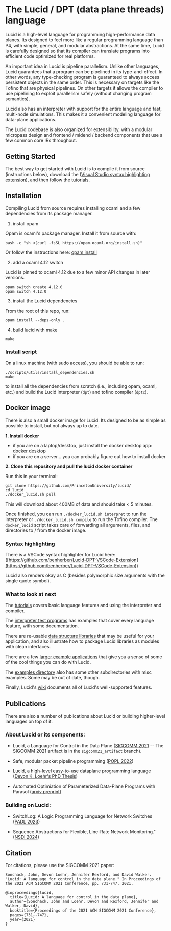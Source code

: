 # The Lucid / DPT (data plane threads) language

Lucid is a high-level language for programming high-performance data planes. Its designed to feel more like a regular programming language than P4, with simple, general, and modular abstractions. At the same time, Lucid is carefully designed so that its compiler can translate programs into efficient code optimized for real platforms. 

An important idea in Lucid is pipeline parallelism. Unlike other languages, Lucid guarantees that a program can be pipelined in its type-and-effect. In other words, any type-checking program is guaranteed to always access persistent objects in the same order. This is necessary on targets like the Tofino that are physical pipelines. On other targets it allows the compiler to use pipelining to exploit parallelism safely (without changing program semantics).

Lucid also has an interpreter with support for the entire language and fast, multi-node simulations. This makes it a convenient modeling language for data-plane applications. 

The Lucid codebase is also organized for extensibility, with a modular micropass design and frontend / midend / backend components that use a few common core IRs throughout.


## Getting Started

The best way to get started with Lucid is to compile it from source (instructions below), download the ([Visual Studio syntax highlighting extension](https://github.com/benherber/Lucid-DPT-VSCode-Extension)), and then follow the [tutorials](https://github.com/PrincetonUniversity/lucid/tree/main/tutorials/readme.md). 

## Installation 

Compiling Lucid from source requires installing ocaml and a few dependencies from its package manager. 

1. install opam

Opam is ocaml's package manager. Install it from source with:
```
bash -c "sh <(curl -fsSL https://opam.ocaml.org/install.sh)"
```
Or follow the instructions here: [opam install](https://opam.ocaml.org/doc/Install.html)


2. add a ocaml 4.12 switch

Lucid is pinned to ocaml 4.12 due to a few minor API changes in later versions. 

```
opam switch create 4.12.0
opam switch 4.12.0
```

3. install the Lucid dependencies

From the root of this repo, run:
```
opam install --deps-only .
``` 

4. build lucid with make

```
make
```

### Install script

On a linux machine (with sudo access), you should be able to run: 
```
./scripts/utils/install_dependencies.sh
make
```
to install all the dependencies from scratch (i.e., including opam, ocaml, etc.) and build the Lucid interpreter (`dpt`) and tofino compiler (`dptc`).

## Docker image
There is also a small docker image for Lucid. Its designed to be as simple as possible to install, but not always up to date.

**1. Install docker**
  - if you are on a laptop/desktop, just install the docker desktop app: [docker desktop](https://www.docker.com/products/docker-desktop/)
  - if you are on a server... you can probably figure out how to install docker

**2. Clone this repository and pull the lucid docker container**

Run this in your terminal:
```
git clone https://github.com/PrincetonUniversity/lucid/
cd lucid
./docker_lucid.sh pull
```

This will download about 400MB of data and should take < 5 minutes. 

Once finished, you can run `./docker_lucid.sh interpret` to run the interpreter or `./docker_lucid.sh compile` to run the Tofino compiler. The `docker_lucid` script takes care of forwarding all arguments, files, and directories to / from the docker image.


### Syntax highlighting
There is a VSCode syntax highlighter for Lucid here: ([https://github.com/benherber/Lucid-DPT-VSCode-Extension](https://github.com/benherber/Lucid-DPT-VSCode-Extension))

Lucid also renders okay as C (besides polymorphic size arguments with the single quote symbol).


### What to look at next

The [tutorials](https://github.com/PrincetonUniversity/lucid/tree/main/tutorials/readme.md) covers basic language features and using the interpreter and compiler. 

The [interpreter test programs](https://github.com/PrincetonUniversity/lucid/tree/main/examples/interp_tests) has examples that cover every language feature, with some documentation. 

There are re-usable [data structure libraries](https://github.com/PrincetonUniversity/lucid/tree/main/examples/library) that may be useful for your application, and also illustrate how to package Lucid libraries as modules with clean interfaces.

There are a few [larger example applications](https://github.com/PrincetonUniversity/lucid/tree/main/examples/apps) that give you a sense of some of the cool things you can do with Lucid. 

The [examples directory](https://github.com/PrincetonUniversity/lucid/tree/main/examples) also has some other subdirectories with misc examples. Some may be out of date, though.

Finally, Lucid's [wiki](https://github.com/PrincetonUniversity/lucid/wiki) documents all of Lucid's well-supported features. 


## Publications

There are also a number of publications about Lucid or building higher-level languages on top of it.

### About Lucid or its components:

- Lucid, a Language for Control in the Data Plane ([SIGCOMM 2021](https://conferences.sigcomm.org/sigcomm/2021/program.html) -- The SIGCOMM 2021 artifact is in the ``sigcomm21_artifact`` branch).

- Safe, modular packet pipeline programming ([POPL 2022](https://dl.acm.org/doi/pdf/10.1145/3498699))

- Lucid, a high-level easy-to-use dataplane programming language ([Devon K. Loehr's PhD Thesis](https://dkloehr.github.io/files/Thesis.pdf))

- Automated Optimiation of Parameterized Data-Plane Programs with Parasol ([arxiv preprint](https://arxiv.org/pdf/2402.11155))

### Building on Lucid: 

- SwitchLog: A Logic Programming Language for Network Switches ([PADL 2023](https://par.nsf.gov/servlets/purl/10430321))

- Sequence Abstractions for Flexible, Line-Rate Network Monitoring." ([NSDI 2024](https://www.usenix.org/system/files/nsdi24-johnson.pdf))

## Citation

For citations, please use the SIGCOMM 2021 paper: 

```
Sonchack, John, Devon Loehr, Jennifer Rexford, and David Walker. "Lucid: A language for control in the data plane." In Proceedings of the 2021 ACM SIGCOMM 2021 Conference, pp. 731-747. 2021.
```

```
@inproceedings{lucid,
  title={Lucid: A language for control in the data plane},
  author={Sonchack, John and Loehr, Devon and Rexford, Jennifer and Walker, David},
  booktitle={Proceedings of the 2021 ACM SIGCOMM 2021 Conference},
  pages={731--747},
  year={2021}
}
```